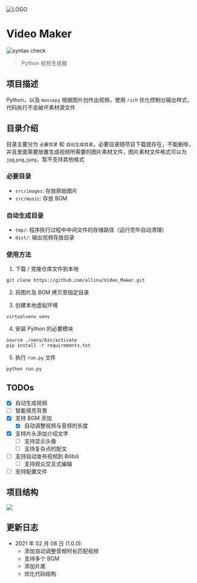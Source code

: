 ![LOGO](https://images.weserv.nl/?url=https://i0.hdslb.com/bfs/article/21ddb2eccb0ec77eef89708e5dbb3d14000872e7.png)

# Video Maker

![syntax check](https://github.com/allinu/Video_Maker/workflows/syntax%20check/badge.svg)

> Python 视频生成器

## 项目描述

Python，以及 `moviepy` 根据图片创作出视频，使用 `rich` 优化控制台输出样式，代码执行不会破坏素材源文件

## 目录介绍

目录主要分为 `必要目录` 和 `自动生成目录`，必要目录随项目下载就存在，不能删除，并且里面需要放置生成视频所需要的图片素材文件，图片素材文件格式可以为 `jpg`,`png`,`jpeg`，暂不支持其他格式

### 必要目录

- `src/images`: 存放原始图片
- `src/music`: 存放 BGM

### 自动生成目录

- `tmp/`: 程序执行过程中中间文件的存储路径（运行完毕自动清理）
- `dist/`: 输出视频存放目录

### 使用方法

1. 下载 / 克隆仓库文件到本地

```shell
git clone https://github.com/allinu/Video_Maker.git
```

2. 将图片及 BGM 拷贝至指定目录

3. 创建本地虚拟环境

```shell
virtualvenv venv
```
4. 安装 Python 的必要模块

```shell
source ./venv/bin/activate
pip install -r requirements.txt
```
5. 执行 `run.py` 文件

```shell
python run.py
```

## TODOs

- [X] 自动生成视频
- [ ] 智能填充背景
- [X] 支持 BGM 添加
    - [X] 自动调整视频与音频的长度
- [X] 支持片头添加介绍文字
    - [ ] 支持显示头像
    - [ ] 支持复杂点的配文
- [ ] 支持自动发布视频到 Bilibili
    - [ ] 支持观众交互式编辑
- [ ] 支持配置文件

## 项目结构

![](https://images.weserv.nl/?url=https://i0.hdslb.com/bfs/article/b80e5315efbf70d58454c35d1b8d67fbca559f1c.png)

## 更新日志

- 2021 年 02 月 08 日 (1.0.0):
    - 添加自动调整音频时长匹配视频
    - 支持多个 BGM
    - 添加片尾
    - 优化代码结构

